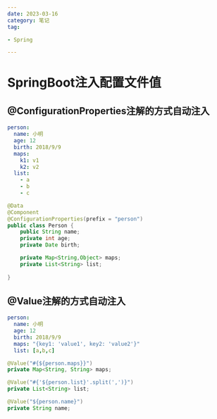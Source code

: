 ```yaml
---
date: 2023-03-16
category: 笔记
tag:

- Spring

---
```


# SpringBoot注入配置文件值

## @ConfigurationProperties注解的方式自动注入

```yaml
person:
  name: 小明
  age: 12
  birth: 2018/9/9
  maps:
    k1: v1
    k2: v2
  list:
    - a
    - b
    - c
```

```java
@Data
@Component
@ConfigurationProperties(prefix = "person")
public class Person {
    public String name;
    private int age;
    private Date birth;

    private Map<String,Object> maps;
    private List<String> list;
    
}
```

## @Value注解的方式自动注入

```yaml
person:
  name: 小明
  age: 12
  birth: 2018/9/9
  maps: "{key1: 'value1', key2: 'value2'}"
  list: [a,b,c]
```

```java
@Value("#{${person.maps}}")
private Map<String, String> maps;

@Value("#{'${person.list}'.split(',')}")
private List<String> list;

@Value("${person.name}")
private String name;
```
